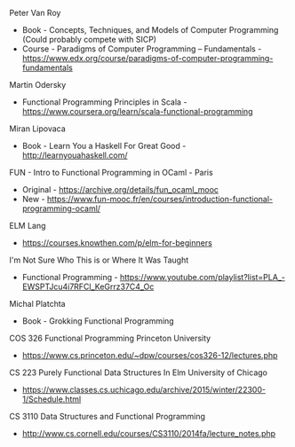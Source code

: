 
Peter Van Roy
- Book - Concepts, Techniques, and Models of Computer Programming (Could probably compete with SICP)
- Course - Paradigms of Computer Programming – Fundamentals - https://www.edx.org/course/paradigms-of-computer-programming-fundamentals

Martin Odersky
- Functional Programming Principles in Scala - https://www.coursera.org/learn/scala-functional-programming

Miran Lipovaca
- Book - Learn You a Haskell For Great Good - http://learnyouahaskell.com/

FUN - Intro to Functional Programming in OCaml - Paris
- Original - https://archive.org/details/fun_ocaml_mooc
- New - https://www.fun-mooc.fr/en/courses/introduction-functional-programming-ocaml/

ELM Lang
- https://courses.knowthen.com/p/elm-for-beginners

I'm Not Sure Who This is or Where It Was Taught
- Functional Programming - https://www.youtube.com/playlist?list=PLA_-EWSPTJcu4i7RFCl_KeGrrz37C4_Oc 

Michal Platchta
- Book - Grokking Functional Programming

COS 326 Functional Programming Princeton University
- https://www.cs.princeton.edu/~dpw/courses/cos326-12/lectures.php

CS 223 Purely Functional Data Structures In Elm University of Chicago
- https://www.classes.cs.uchicago.edu/archive/2015/winter/22300-1/Schedule.html

CS 3110 Data Structures and Functional Programming
- http://www.cs.cornell.edu/courses/CS3110/2014fa/lecture_notes.php

